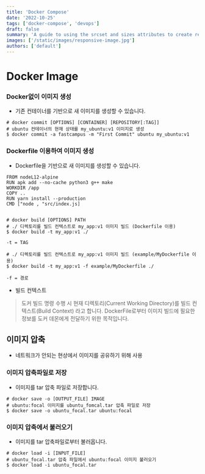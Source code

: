 ```yaml
---
title: 'Docker Compose'
date: '2022-10-25'
tags: ['docker-compose', 'devops']
draft: false
summary: 'A guide to using the srcset and sizes attributes to create responsive images'
images: ['/static/images/responsive-image.jpg']
authors: ['default']
---
```



# Docker Image

### Docker없이 이미지 생성

- 기존 컨테이너를 기반으로 새 이미지를 생성할 수 있습니다.

```
# docker commit [OPTIONS] [CONTAINER] [REPOSITORY[:TAG]]
# ubuntu 컨테이너의 현재 상태를 my_ubuntu:v1 이미지로 생성
$ docker commit -a fastcampus -m "First Commit" ubuntu my_ubuntu:v1
```

### Dockerfile 이용하여 이미지 생성

- Dockerfile을 기반으로 새 이미지를 생성할 수 있습니다.

```
FROM nodeL12-alpine
RUN apk add --no-cache python3 g++ make
WORKDIR /app
COPY ..
RUN yarn install --production
CMD ["node , "src/index.js]


# docker build [OPTIONS] PATH
# ./ 디렉토리를 빌드 컨텍스트로 my_app:v1 이미지 빌드 (Dockerfile 이용)
$ docker build -t my_app:v1 ./

-t = TAG

# ./ 디렉토리를 빌드 컨텍스트로 my_app:v1 이미지 빌드 (example/MyDockerfile 이용)
$ docker build -t my_app:v1 -f example/MyDockerfile ./

-f = 경로
```

- 빌드 컨텍스트

> 도커 빌드 명령 수행 시 현재 디렉토리(Current Working Directory)를 빌드 컨텍스트(Build Context) 라고 합니다. DockerFile로부터 이미지 빌드에 필요한 정보를 도커 데몬에게 전달하기 위한 목적입니다.

## 이미지 압축

- 네트워크가 안되는 현상에서 이미지를 공유하기 위해 사용

### 이미지 압축파일로 저장

- 이미지를 tar 압축 파일로 저장합니다.

```
# docker save -o [OUTPUT_FILE] IMAGE
# ubuntu:focal 이미지를 ubuntu_fomcal.tar 압축 파일로 저장
$ docker save -o ubuntu_focal.tar ubuntu:focal
```

### 이미지 압축에서 불러오기

- 이미지를 tar 압축파일로부터 불러옵니다.

```
# docker load -i [INPUT_FILE]
# ubuntu_focal.tar 압축 파일에서 ubuntu:focal 이미지 불러오기
$ docker load -i ubuntu_focal.tar
```
